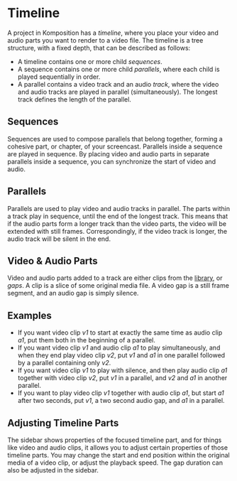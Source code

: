 Timeline
========

A project in Komposition has a *timeline*, where you place your video and
audio parts you want to render to a video file. The timeline is a tree
structure, with a fixed depth, that can be described as follows:

* A timeline contains one or more child *sequences*.
* A sequence contains one or more child *parallels*, where each child
  is played sequentially in order.
* A parallel contains a video track and an audio _track_, where the
  video and audio tracks are played in parallel (simultaneously). The
  longest track defines the length of the parallel.

## Sequences

Sequences are used to compose parallels that belong together, forming a
cohesive part, or chapter, of your screencast. Parallels inside a sequence
are played in sequence. By placing video and audio parts in separate
parallels inside a sequence, you can synchronize the start of video and
audio.

## Parallels

Parallels are used to play video and audio tracks in parallel. The parts
within a track play in sequence, until the end of the longest track. This
means that if the audio parts form a longer track than the video parts, the
video will be extended with still frames. Correspondingly, if the video track
is longer, the audio track will be silent in the end.

## Video & Audio Parts

Video and audio parts added to a track are either clips from the
[library](library.md), or *gaps*. A clip is a slice of some original media
file. A video gap is a still frame segment, and an audio gap is simply
silence.

## Examples

* If you want video clip *v1* to start at exactly the same time as
  audio clip *a1*, put them both in the beginning of a parallel.
* If you want video clip *v1* and audio clip *a1* to play simultaneously, and when
  they end play video clip *v2*, put *v1* and *a1* in one parallel followed by
  a parallel containing only *v2*.
* If you want video clip *v1* to play with silence, and then play audio clip
  *a1* together with video clip *v2*, put *v1* in a parallel, and *v2* and *a1*
  in another parallel.
* If you want to play video clip *v1* together with audio clip *a1*, but start
  *a1* after two seconds, put *v1*, a two second audio gap, and *a1* in a
  parallel.

## Adjusting Timeline Parts

The sidebar shows properties of the focused timeline part, and for
things like video and audio clips, it allows you to adjust certain
properties of those timeline parts. You may change the start and end
position within the original media of a video clip, or adjust the
playback speed. The gap duration can also be adjusted in the sidebar.
